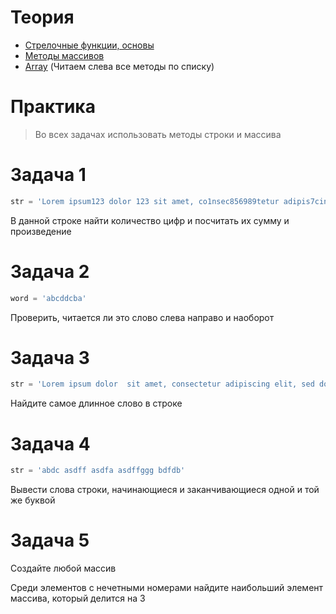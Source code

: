 # Теория

- [Стрелочные функции, основы](https://learn.javascript.ru/arrow-functions-basics)
- [Методы массивов](https://learn.javascript.ru/array-methods)
- [Array](https://developer.mozilla.org/ru/docs/Web/JavaScript/Reference/Global_Objects/Array) (Читаем слева все методы по списку)



# Практика

> Во всех задачах использовать методы строки и массива

# Задача 1

```javascript
str = 'Lorem ipsum123 dolor 123 sit amet, co1nsec856989tetur adipis7cing elit, sed d6o eiusmod temp567or incid6idunt ut l65abore et123 dolore magn256a aliqua. Ut enim4 ad minim veniam, quis nostrud'
```

В данной строке найти количество цифр и посчитать их сумму и произведение


# Задача 2

```javascript
word = 'abcddcba'
```
Проверить, читается ли это слово слева направо и наоборот

# Задача 3

```javascript
str = 'Lorem ipsum dolor  sit amet, consectetur adipiscing elit, sed do eiusmod tempor incididunt ut labore et dolore magna    aliqua. Ut enim ad minim veniam, quis nostrud exercitation ullamco   laboris nisi ut aliquip ex ea commodo consequat. Duis aute    irure dolor in reprehenderit   in voluptate velit esse   cillum dolore eu fugiat nulla pariatur.    Excepteur sint occaecat cupidatat non proident, sunt in culpa qui officia deserunt mollit anim id est laborum'
```
Найдите самое длинное слово в строке

# Задача 4

```javascript
str = 'abdc asdff asdfa asdffggg bdfdb'
```
Вывести слова строки, начинающиеся и заканчивающиеся одной и той же буквой

# Задача 5

Создайте любой массив

Среди элементов с нечетными номерами найдите наибольший элемент массива, который делится на 3